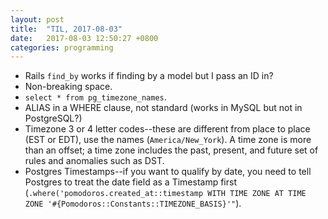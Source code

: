 ```yaml
---
layout: post
title:  "TIL, 2017-08-03"
date:   2017-08-03 12:50:27 +0800
categories: programming
---
```


- Rails `find_by` works if finding by a model but I pass an ID in?
- Non-breaking space.
- `select * from pg_timezone_names`.
- ALIAS in a WHERE clause, not standard (works in MySQL but not in PostgreSQL?)
- Timezone 3 or 4 letter codes--these are different from place to place (EST or EDT), use the names (`America/New_York`). A time zone is more than an offset; a time zone includes the past, present, and future set of rules and anomalies such as DST.
- Postgres Timestamps--if you want to qualify by date, you need to tell Postgres to treat the date field as a Timestamp first (`.where('pomodoros.created_at::timestamp WITH TIME ZONE AT TIME ZONE '#{Pomodoros::Constants::TIMEZONE_BASIS}'"`).
